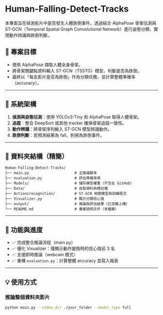 # Human-Falling-Detect-Tracks

本專案旨在偵測影片中是否發生人體跌倒事件。透過結合 AlphaPose 骨架估測與 ST-GCN（Temporal Spatial Graph Convolutional Network）進行姿態分類，實現動作辨識與跌倒判斷。

## 🎯 專案目標

- 使用 AlphaPose 擷取人體全身骨架。
- 將骨架關鍵點資料輸入 ST-GCN（TSSTG）模型，判斷是否為跌倒。
- 最終以「每支影片是否為跌倒」作為分類任務，並計算整體準確率（accuracy）。

---

## 🧩 系統架構

1. **偵測與姿態估測**：使用 YOLOv3-Tiny 和 AlphaPose 取得人體骨架。
2. **追蹤**：整合 DeepSort 或其他 tracker 確保骨架追蹤一致性。
3. **動作辨識**：將骨架序列輸入 ST-GCN 模型辨識動作。
4. **跌倒判斷**：若預測結果為 fall，則視為跌倒事件。

---

## 📂 資料夾結構（精簡）

```
Human-Falling-Detect-Tracks/
├── main.py                     # 主推論腳本
├── evaluation.py               # 評估準確率用
├── Models/                     # 儲存模型權重（不含在 GitHub）
├── Data/                       # 自製資料與標註檔
├── Actionsrecognition/         # ST-GCN 相關模型與訓練程式
├── Visualizer.py               # 顯示分類信心值
├── output/                     # 推論與評估結果（已忽略上傳）
└── README.md                   # 專案說明文件（本檔案）
```

---

## 🚀 功能與進度

- ✅ 完成整合推論流程（main.py）
- ✅ 優化 Visualizer：僅顯示動作變換時的信心值前 3 名
- ✅ 支援即時推論（webcam 模式）
- ✅ 重構 `evaluation.py`：計算整體 accuracy 並寫入報表



---

## 💡 使用方式

### 推論整個資料夾影片
```bash
python main.py --video_dir ./your_folder --model_type full
```



